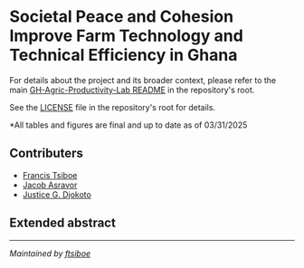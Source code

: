# Societal Peace and Cohesion Improve Farm Technology and Technical Efficiency in Ghana

For details about the project and its broader context, please refer to the main [GH-Agric-Productivity-Lab README](../README.md) in the repository's root.

See the [LICENSE](../LICENSE) file in the repository's root for details.

*All tables and figures are final and up to date as of 03/31/2025 

## Contributers
- [Francis Tsiboe](https://scholar.google.com/citations?user=ox2t_YIAAAAJ&hl=en)
- [Jacob Asravor](https://scholar.google.com/citations?user=_zUi3FsAAAAJ&hl=en)
- [Justice G. Djokoto](https://scholar.google.com/citations?user=SEw5sb0AAAAJ&hl=en)
  
## Extended abstract




---

*Maintained by [ftsiboe](https://github.com/ftsiboe)*
